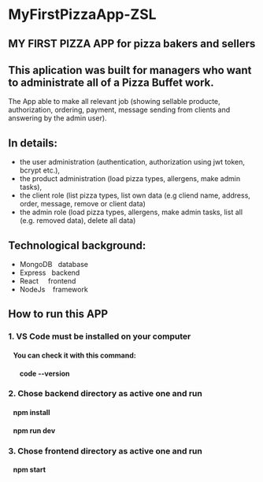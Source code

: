 # MyFirstPizzaApp-ZSL

## MY FIRST PIZZA APP for pizza bakers and sellers 

## This aplication was built for managers who want to administrate all of a Pizza Buffet work. 
The App able to make all relevant job (showing sellable producte, authorization, ordering, payment, message sending from clients and answering by the admin user).

## In details: 
- the user administration (authentication, authorization using jwt token, bcrypt etc.), 
- the product administration (load pizza types, allergens, make admin tasks),
- the client role (list pizza types, list own data (e.g cliend name, address, order, message, remove or client data)
- the admin role (load pizza types, allergens, make admin tasks, list all (e.g. removed data), delete all data)

## Technological background:
- MongoDB   database
- Express   backend 
- React     frontend
- NodeJs    framework

## How to run this APP

### 1. VS Code must be installed on your computer
####    You can check it with this command: 
####        code --version

### 2. Chose backend directory as active one and run 
####    npm install
####    npm run dev

### 3. Chose frontend directory as active one and run
####    npm start 
